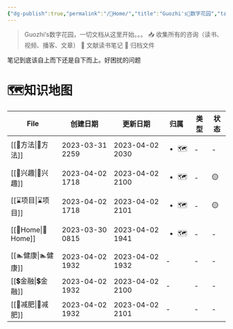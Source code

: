 ```yaml
---
{"dg-publish":true,"permalink":"/🌿Home/","title":"Guozhi's🌿数字花园","tags":["🗺","gardenEntry","gardenEntry","gardenEntry","gardenEntry","gardenEntry","gardenEntry"]}
---
```


  
> Guozhi‘s数字花园，一切文档从这里开始。。。
📥  收集所有的咨询（读书、视频、播客、文章）
🌱 文献读书笔记
🌲 归档文件

笔记到底该自上而下还是自下而上。好困扰的问题

# 🗺知识地图
| File                  | 创建日期            | 更新日期            | 归属                   | 类型 | 状态 |
| --------------------- | --------------- | --------------- | -------------------- | -- | -- |
| [[🥇方法\|🥇方法]]     | 2023-03-31 2259 | 2023-04-02 2030 | <ul><li>🗺</li></ul> | \- | \- |
| [[🦦兴趣\|🦦兴趣]]     | 2023-04-02 1718 | 2023-04-02 2100 | <ul><li>🗺</li></ul> | \- | 🟡 |
| [[⌛项目\|⌛项目]]       | 2023-04-02 1718 | 2023-04-02 2101 | <ul><li>🗺</li></ul> | \- | 🟡 |
| [[🌿Home\|🌿Home]] | 2023-03-30 0815 | 2023-04-02 1941 | <ul><li>🗺</li></ul> | \- | \- |
| [[🏊健康\|🏊健康]]     | 2023-04-02 1932 | 2023-04-02 1932 | \-                   | \- | \- |
| [[💲金融\|💲金融]]     | 2023-04-02 1932 | 2023-04-02 2100 | \-                   | \- | \- |
| [[🏃减肥\|🏃减肥]]     | 2023-04-02 1932 | 2023-04-02 2101 | \-                   | \- | \- |


